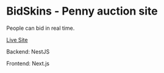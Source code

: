 # BidSkins - Penny auction site
People can bid in real time.

[Live Site](https://test.bidskins.com/)

Backend: NestJS

Frontend: Next.js
